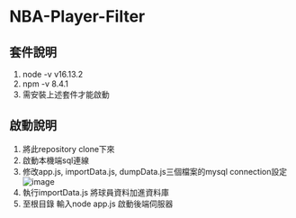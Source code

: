 # NBA-Player-Filter
 
## 套件說明
1. node -v v16.13.2
2. npm -v 8.4.1
3. 需安裝上述套件才能啟動

## 啟動說明
1. 將此repository clone下來
2. 啟動本機端sql連線
3. 修改app.js, importData.js, dumpData.js三個檔案的mysql connection設定
![image](https://user-images.githubusercontent.com/66670167/173234582-01f18de8-dad6-4fdd-89a2-0a64e2d90cf6.png)
4. 執行importData.js 將球員資料加進資料庫
5. 至根目錄 輸入node app.js 啟動後端伺服器
